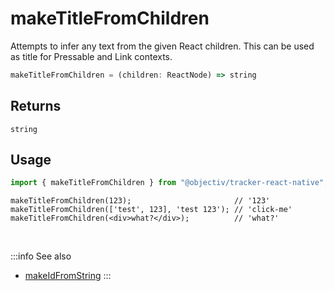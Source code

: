 # makeTitleFromChildren

Attempts to infer any text from the given React children. This can be used as title for Pressable and Link contexts.

```typescript
makeTitleFromChildren = (children: ReactNode) => string
```  

## Returns
`string`

## Usage

```ts
import { makeTitleFromChildren } from "@objectiv/tracker-react-native";
```

```tsx
makeTitleFromChildren(123);                       // '123'
makeTitleFromChildren(['test', 123], 'test 123'); // 'click-me'
makeTitleFromChildren(<div>what?</div>);          // 'what?'
```

<br />

:::info See also
- [makeIdFromString](/tracking/react-native/api-reference/common/factories/makeIdFromString.md)
:::
